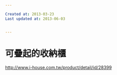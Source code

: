 ```yaml
---

Created at: 2013-03-23
Last updated at: 2013-06-03


---
```


# 可疊起的收納櫃


<http://www.i-house.com.tw/product/detail/id/28399>

